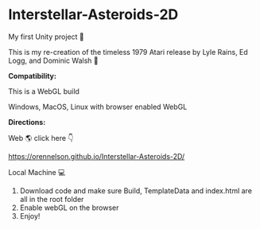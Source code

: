 # Interstellar-Asteroids-2D

My first Unity project :muscle:

This is my re-creation of the timeless 1979 Atari release by Lyle Rains, Ed Logg, and Dominic Walsh :space_invader:

**Compatibility:** 

This is a WebGL build

Windows, MacOS, Linux with browser enabled WebGL

**Directions:**

  Web :earth_americas: click here :point_down:

  https://orennelson.github.io/Interstellar-Asteroids-2D/
  
  
  Local Machine :computer:
  1. Download code and make sure Build, TemplateData and index.html are all in the root folder
  2. Enable webGL on the browser
  3. Enjoy!



